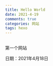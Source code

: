 ```yaml
---
title: Hello World
date: 2021-4-19
comments: true
categories: 网站
tags: hexo
---
```

## 

第一个网站

日期：2021年4月18日

